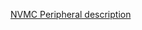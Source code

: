 [NVMC Peripheral description](http://infocenter.nordicsemi.com/topic/com.nordic.infocenter.nrf52832.ps.v1.1/nvmc.html)
